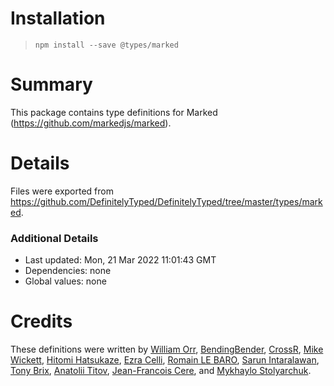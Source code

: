 # Installation
> `npm install --save @types/marked`

# Summary
This package contains type definitions for Marked (https://github.com/markedjs/marked).

# Details
Files were exported from https://github.com/DefinitelyTyped/DefinitelyTyped/tree/master/types/marked.

### Additional Details
 * Last updated: Mon, 21 Mar 2022 11:01:43 GMT
 * Dependencies: none
 * Global values: none

# Credits
These definitions were written by [William Orr](https://github.com/worr), [BendingBender](https://github.com/BendingBender), [CrossR](https://github.com/CrossR), [Mike Wickett](https://github.com/mwickett), [Hitomi Hatsukaze](https://github.com/htkzhtm), [Ezra Celli](https://github.com/ezracelli), [Romain LE BARO](https://github.com/scandinave), [Sarun Intaralawan](https://github.com/sarunint), [Tony Brix](https://github.com/UziTech), [Anatolii Titov](https://github.com/Toliak), [Jean-Francois Cere](https://github.com/jfcere), and [Mykhaylo Stolyarchuk](https://github.com/MykSto).
